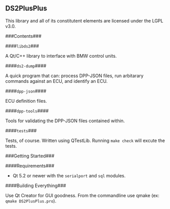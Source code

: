 DS2PlusPlus
-----------

This library and all of its constitutent elements are licensed under the LGPL v3.0.

###Contents###

####`libds2`###

A Qt/C++ library to interface with BMW control units.

####`ds2-dump`####

A quick program that can: process DPP-JSON files, run arbitarary commands against an ECU, and identify an ECU.

####`dpp-json`####

ECU definition files.

####`dpp-tools`####

Tools for validating the DPP-JSON files contained within.

####`tests`###

Tests, of course.  Written using QTestLib.  Running `make check` will excute the tests.

###Getting Started###

####Requirements###

* Qt 5.2 or newer with the `serialport` and `sql` modules.

####Building Everything###

Use Qt Creator for GUI goodness.  From the commandline use qmake (ex: `qmake DS2PlusPlus.pro`).
